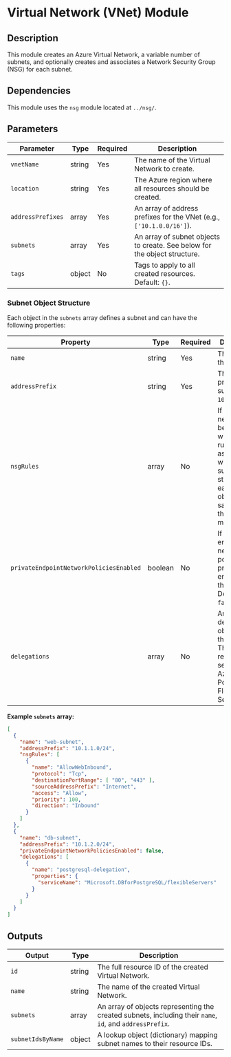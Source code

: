 # Virtual Network (VNet) Module

## Description
This module creates an Azure Virtual Network, a variable number of subnets, and optionally creates and associates a Network Security Group (NSG) for each subnet.

## Dependencies
This module uses the `nsg` module located at `../nsg/`.

## Parameters
| Parameter | Type | Required | Description |
|---|---|---|---|
| `vnetName` | string | Yes | The name of the Virtual Network to create. |
| `location` | string | Yes | The Azure region where all resources should be created. |
| `addressPrefixes` | array | Yes | An array of address prefixes for the VNet (e.g., `['10.1.0.0/16']`). |
| `subnets` | array | Yes | An array of subnet objects to create. See below for the object structure. |
| `tags` | object | No | Tags to apply to all created resources. Default: `{}`. |

### Subnet Object Structure
Each object in the `subnets` array defines a subnet and can have the following properties:

| Property | Type | Required | Description |
|---|---|---|---|
| `name` | string | Yes | The name of the subnet. |
| `addressPrefix` | string | Yes | The address prefix for the subnet (e.g., `10.1.1.0/24`). |
| `nsgRules` | array | No | If provided, a new NSG will be created with these rules and associated with the subnet. The structure of each rule object is the same as in the `nsg` module. |
| `privateEndpointNetworkPoliciesEnabled`| boolean | No | If `true`, enables network policies for private endpoints on this subnet. Default: `false`. |
| `delegations` | array | No | An array of delegation objects for the subnet. This is required for services like Azure PostgreSQL Flexible Server. |

**Example `subnets` array:**
```json
[
  {
    "name": "web-subnet",
    "addressPrefix": "10.1.1.0/24",
    "nsgRules": [
      {
        "name": "AllowWebInbound",
        "protocol": "Tcp",
        "destinationPortRange": [ "80", "443" ],
        "sourceAddressPrefix": "Internet",
        "access": "Allow",
        "priority": 100,
        "direction": "Inbound"
      }
    ]
  },
  {
    "name": "db-subnet",
    "addressPrefix": "10.1.2.0/24",
    "privateEndpointNetworkPoliciesEnabled": false,
    "delegations": [
      {
        "name": "postgresql-delegation",
        "properties": {
          "serviceName": "Microsoft.DBforPostgreSQL/flexibleServers"
        }
      }
    ]
  }
]
```

## Outputs
| Output | Type | Description |
|---|---|---|
| `id` | string | The full resource ID of the created Virtual Network. |
| `name` | string | The name of the created Virtual Network. |
| `subnets` | array | An array of objects representing the created subnets, including their `name`, `id`, and `addressPrefix`. |
| `subnetIdsByName` | object | A lookup object (dictionary) mapping subnet names to their resource IDs. |
